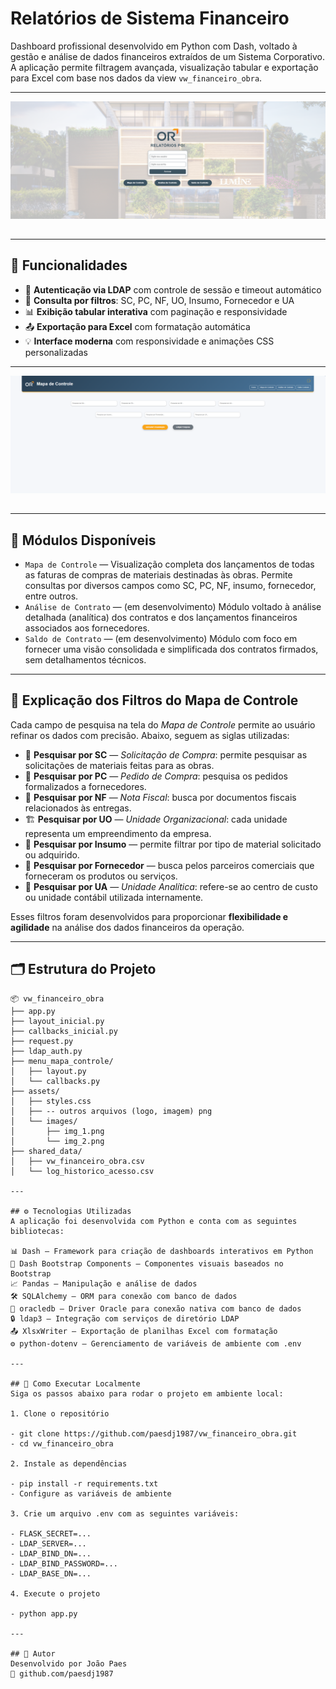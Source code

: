 # Relatórios de Sistema Financeiro

Dashboard profissional desenvolvido em Python com Dash, voltado à gestão e análise de dados financeiros extraídos de um Sistema Corporativo. A aplicação permite filtragem avançada, visualização tabular e exportação para Excel com base nos dados da view `vw_financeiro_obra`.

---

<img src="assets/images/img_1.png" alt="Tela de Login" style="max-width: 100%; margin-bottom: 15px;"/>

---

## 🔧 Funcionalidades

- 🔐 **Autenticação via LDAP** com controle de sessão e timeout automático  
- 📄 **Consulta por filtros**: SC, PC, NF, UO, Insumo, Fornecedor e UA  
- 📊 **Exibição tabular interativa** com paginação e responsividade  
- 📤 **Exportação para Excel** com formatação automática  
- 💡 **Interface moderna** com responsividade e animações CSS personalizadas  

---

<img src="assets/images/img_2.png" alt="Tela do Mapa de Controle" style="max-width: 100%; margin-bottom: 15px;"/>

---

## 🧠 Módulos Disponíveis

- `Mapa de Controle` — Visualização completa dos lançamentos de todas as faturas de compras de materiais destinadas às obras. Permite consultas por diversos campos como SC, PC, NF, insumo, fornecedor, entre outros.
- `Análise de Contrato` — (em desenvolvimento) Módulo voltado à análise detalhada (analítica) dos contratos e dos lançamentos financeiros associados aos fornecedores.
- `Saldo de Contrato` — (em desenvolvimento) Módulo com foco em fornecer uma visão consolidada e simplificada dos contratos firmados, sem detalhamentos técnicos.

---

## 📌 Explicação dos Filtros do Mapa de Controle

Cada campo de pesquisa na tela do *Mapa de Controle* permite ao usuário refinar os dados com precisão. Abaixo, seguem as siglas utilizadas:

- 🔎 **Pesquisar por SC** — *Solicitação de Compra*: permite pesquisar as solicitações de materiais feitas para as obras.  
- 🔎 **Pesquisar por PC** — *Pedido de Compra*: pesquisa os pedidos formalizados a fornecedores.  
- 🔎 **Pesquisar por NF** — *Nota Fiscal*: busca por documentos fiscais relacionados às entregas.  
- 🏗️ **Pesquisar por UO** — *Unidade Organizacional*: cada unidade representa um empreendimento da empresa.  
- 🧱 **Pesquisar por Insumo** — permite filtrar por tipo de material solicitado ou adquirido.  
- 🧾 **Pesquisar por Fornecedor** — busca pelos parceiros comerciais que forneceram os produtos ou serviços.  
- 💼 **Pesquisar por UA** — *Unidade Analítica*: refere-se ao centro de custo ou unidade contábil utilizada internamente.  

Esses filtros foram desenvolvidos para proporcionar **flexibilidade e agilidade** na análise dos dados financeiros da operação.

---

## 🗂️ Estrutura do Projeto

```text
📦 vw_financeiro_obra
├── app.py
├── layout_inicial.py
├── callbacks_inicial.py
├── request.py
├── ldap_auth.py
├── menu_mapa_controle/
│   ├── layout.py
│   └── callbacks.py
├── assets/
│   ├── styles.css
│   ├── -- outros arquivos (logo, imagem) png
│   └── images/
│       ├── img_1.png
│       └── img_2.png
├── shared_data/
│   ├── vw_financeiro_obra.csv
│   └── log_historico_acesso.csv

---

## ⚙️ Tecnologias Utilizadas
A aplicação foi desenvolvida com Python e conta com as seguintes bibliotecas:

📊 Dash — Framework para criação de dashboards interativos em Python
💠 Dash Bootstrap Components — Componentes visuais baseados no Bootstrap
📈 Pandas — Manipulação e análise de dados
🛠️ SQLAlchemy — ORM para conexão com banco de dados
🧩 oracledb — Driver Oracle para conexão nativa com banco de dados
🔒 ldap3 — Integração com serviços de diretório LDAP
📤 XlsxWriter — Exportação de planilhas Excel com formatação
⚙️ python-dotenv — Gerenciamento de variáveis de ambiente com .env

---

## 🏁 Como Executar Localmente
Siga os passos abaixo para rodar o projeto em ambiente local:

1. Clone o repositório

- git clone https://github.com/paesdj1987/vw_financeiro_obra.git
- cd vw_financeiro_obra

2. Instale as dependências

- pip install -r requirements.txt
- Configure as variáveis de ambiente

3. Crie um arquivo .env com as seguintes variáveis:

- FLASK_SECRET=...
- LDAP_SERVER=...
- LDAP_BIND_DN=...
- LDAP_BIND_PASSWORD=...
- LDAP_BASE_DN=...

4. Execute o projeto

- python app.py

---

## 👤 Autor
Desenvolvido por João Paes
🔗 github.com/paesdj1987